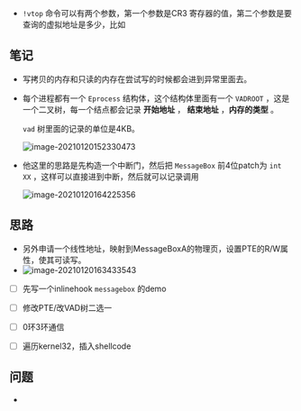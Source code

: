 + `!vtop` 命令可以有两个参数，第一个参数是CR3 寄存器的值，第二个参数是要查询的虚拟地址是多少，比如



## 笔记

+ 写拷贝的内存和只读的内存在尝试写的时候都会进到异常里面去。

+ 每个进程都有一个 `Eprocess` 结构体，这个结构体里面有一个 `VADROOT` ，这是一个二叉树，每一个结点都会记录 **开始地址** ， **结束地址** ，**内存的类型** 。

  `vad` 树里面的记录的单位是4KB。

  ![image-20210120152330473](https://cdn.jsdelivr.net/gh/smallzhong/picgo-pic-bed/image-20210120152330473.png)

+ 他这里的思路是先构造一个中断门，然后把 `MessageBox` 前4位patch为 `int XX` ，这样可以直接进到中断，然后就可以记录调用

  ![image-20210120164225356](https://cdn.jsdelivr.net/gh/smallzhong/picgo-pic-bed/image-20210120164225356.png)



## 思路

+ 另外申请一个线性地址，映射到MessageBoxA的物理页，设置PTE的R/W属性，使其可读写。
+ ![image-20210120163433543](https://cdn.jsdelivr.net/gh/smallzhong/picgo-pic-bed/image-20210120163433543.png)
+ [ ] 先写一个inlinehook `messagebox` 的demo
+ [ ] 修改PTE/改VAD树二选一
+ [ ] 0环3环通信
+ [ ] 遍历kernel32，插入shellcode





## 问题

+ 

